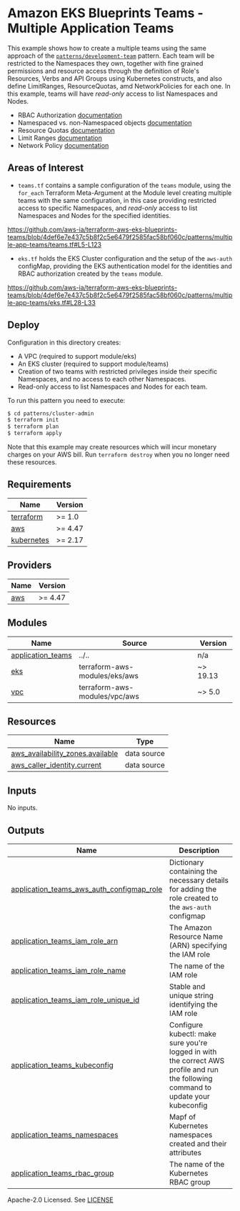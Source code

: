 # Amazon EKS Blueprints Teams - Multiple Application Teams

This example shows how to create a multiple teams using the same approach of the [`patterns/development-team`](https://github.com/aws-ia/terraform-aws-eks-blueprints-teams/tree/main/patterns/development-team) pattern. Each team will be restricted to the Namespaces they own, together with fine grained permissions and resource access through the definition of Role's Resources, Verbs and API Groups using Kubernetes constructs, and also define LimitRanges, ResourceQuotas, amd NetworkPolicies for each one. In this example, teams will have *read-only* access to list Namespaces and Nodes.

- RBAC Authorization [documentation](https://kubernetes.io/docs/reference/access-authn-authz/rbac/)
- Namespaced vs. non-Namespaced objects [documentation](https://kubernetes.io/docs/concepts/overview/working-with-objects/namespaces/#not-all-objects-are-in-a-namespace)
- Resource Quotas [documentation](https://kubernetes.io/docs/concepts/policy/resource-quotas/)
- Limit Ranges [documentation](https://kubernetes.io/docs/concepts/policy/limit-range/)
- Network Policy [documentation](https://kubernetes.io/docs/concepts/services-networking/network-policies/)

## Areas of Interest

- `teams.tf` contains a sample configuration of the `teams` module, using the `for_each` Terraform Meta-Argument at the Module level creating multiple teams with the same configuration, in this case providing restricted access to specific Namespaces, and *read-only* access to list Namespaces and Nodes for the specified identities.

https://github.com/aws-ia/terraform-aws-eks-blueprints-teams/blob/4def6e7e437c5b8f2c5e6479f2585fac58bf060c/patterns/multiple-app-teams/teams.tf#L5-L123

- `eks.tf` holds the EKS Cluster configuration and the setup of the `aws-auth` configMap, providing the EKS authentication model for the identities and RBAC authorization created by the `teams` module.

https://github.com/aws-ia/terraform-aws-eks-blueprints-teams/blob/4def6e7e437c5b8f2c5e6479f2585fac58bf060c/patterns/multiple-app-teams/eks.tf#L28-L33

## Deploy

Configuration in this directory creates:

- A VPC (required to support module/eks)
- An EKS cluster (required to support module/teams)
- Creation of two teams with restricted privileges inside their specific Namespaces, and no access to each other Namespaces.
- Read-only access to list Namespaces and Nodes for each team.

To run this pattern you need to execute:

```bash
$ cd patterns/cluster-admin
$ terraform init
$ terraform plan
$ terraform apply
```

Note that this example may create resources which will incur monetary charges on your AWS bill. Run `terraform destroy` when you no longer need these resources.

<!-- BEGINNING OF PRE-COMMIT-TERRAFORM DOCS HOOK -->
## Requirements

| Name | Version |
|------|---------|
| <a name="requirement_terraform"></a> [terraform](#requirement\_terraform) | >= 1.0 |
| <a name="requirement_aws"></a> [aws](#requirement\_aws) | >= 4.47 |
| <a name="requirement_kubernetes"></a> [kubernetes](#requirement\_kubernetes) | >= 2.17 |

## Providers

| Name | Version |
|------|---------|
| <a name="provider_aws"></a> [aws](#provider\_aws) | >= 4.47 |

## Modules

| Name | Source | Version |
|------|--------|---------|
| <a name="module_application_teams"></a> [application\_teams](#module\_application\_teams) | ../.. | n/a |
| <a name="module_eks"></a> [eks](#module\_eks) | terraform-aws-modules/eks/aws | ~> 19.13 |
| <a name="module_vpc"></a> [vpc](#module\_vpc) | terraform-aws-modules/vpc/aws | ~> 5.0 |

## Resources

| Name | Type |
|------|------|
| [aws_availability_zones.available](https://registry.terraform.io/providers/hashicorp/aws/latest/docs/data-sources/availability_zones) | data source |
| [aws_caller_identity.current](https://registry.terraform.io/providers/hashicorp/aws/latest/docs/data-sources/caller_identity) | data source |

## Inputs

No inputs.

## Outputs

| Name | Description |
|------|-------------|
| <a name="output_application_teams_aws_auth_configmap_role"></a> [application\_teams\_aws\_auth\_configmap\_role](#output\_application\_teams\_aws\_auth\_configmap\_role) | Dictionary containing the necessary details for adding the role created to the `aws-auth` configmap |
| <a name="output_application_teams_iam_role_arn"></a> [application\_teams\_iam\_role\_arn](#output\_application\_teams\_iam\_role\_arn) | The Amazon Resource Name (ARN) specifying the IAM role |
| <a name="output_application_teams_iam_role_name"></a> [application\_teams\_iam\_role\_name](#output\_application\_teams\_iam\_role\_name) | The name of the IAM role |
| <a name="output_application_teams_iam_role_unique_id"></a> [application\_teams\_iam\_role\_unique\_id](#output\_application\_teams\_iam\_role\_unique\_id) | Stable and unique string identifying the IAM role |
| <a name="output_application_teams_kubeconfig"></a> [application\_teams\_kubeconfig](#output\_application\_teams\_kubeconfig) | Configure kubectl: make sure you're logged in with the correct AWS profile and run the following command to update your kubeconfig |
| <a name="output_application_teams_namespaces"></a> [application\_teams\_namespaces](#output\_application\_teams\_namespaces) | Mapf of Kubernetes namespaces created and their attributes |
| <a name="output_application_teams_rbac_group"></a> [application\_teams\_rbac\_group](#output\_application\_teams\_rbac\_group) | The name of the Kubernetes RBAC group |
<!-- END OF PRE-COMMIT-TERRAFORM DOCS HOOK -->

Apache-2.0 Licensed. See [LICENSE](https://github.com/aws-ia/terraform-aws-eks-blueprints-teams/blob/main/LICENSE)
